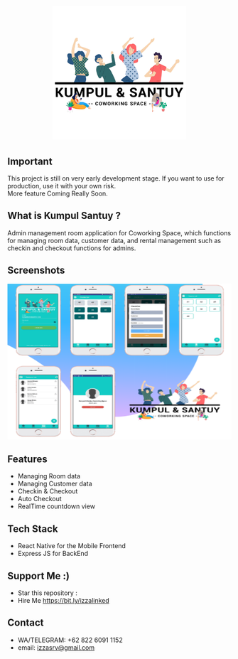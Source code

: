 <h1 align="center">
  <img src="./screenshoot/kumpulBlack.png" width="300"/><br>
</h1>

## Important

This project is still on very early development stage. If you want to use for production, use it with your own risk.
<br>More feature Coming Really Soon.

## What is Kumpul Santuy ?

Admin management room application for Coworking Space, which functions for managing room data, customer data, and rental management such as checkin and checkout functions for admins.

## Screenshots

<p align="center">
  <img src="./screenshoot/screenshoot.PNG" width="700" height="350" alt="Screenshoot Apps"/>
</p>

## Features

- Managing Room data
- Managing Customer data
- Checkin & Checkout
- Auto Checkout
- RealTime countdown view

## Tech Stack

- React Native for the Mobile Frontend
- Express JS for BackEnd

## Support Me :)

- Star this repository :
- Hire Me https://bit.ly/izzalinked

## Contact

- WA/TELEGRAM: +62 822 6091 1152
- email: izzasrv@gmail.com
